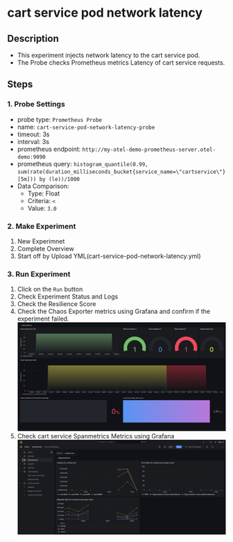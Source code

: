 # cart service pod network latency
## Description
- This experiment injects network latency to the cart service pod.
- The Probe checks Prometheus metrics Latency of cart service requests.
## Steps
### 1. Probe Settings
- probe type: `Prometheus Probe`
- name: `cart-service-pod-network-latency-probe`
- timeout: 3s
- interval: 3s
- prometheus endpoint: `http://my-otel-demo-prometheus-server.otel-demo:9090`
- prometheus query: `histogram_quantile(0.99, sum(rate(duration_milliseconds_bucket{service_name=\"cartservice\"}[5m])) by (le))/1000`
- Data Comparison:
  - Type: Float
  - Criteria: `<`
  - Value: `3.0`
### 2. Make Experiment
1. New Experimnet
2. Complete Overview
3. Start off by Upload YML(cart-service-pod-network-latency.yml)
### 3. Run Experiment
1. Click on the `Run` button
2. Check Experiment Status and Logs
3. Check the Resilience Score
4. Check the Chaos Exporter metrics using Grafana and confirm if the experiment failed. ![cart_service_pod_network_latency_experiment_result_dashboard.png](../screenshots/cart_service_pod_network_latency_experiment_result_dashboard.png)
5. Check cart service Spanmetrics Metrics using Grafana ![cartservice_spanmetrics.png](../screenshots/cartservice_spanmetrics.png)